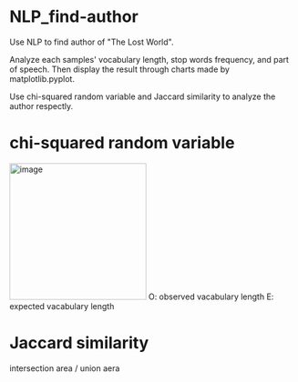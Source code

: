 # NLP_find-author

Use NLP to find author of "The Lost World".

Analyze each samples' vocabulary length, stop words frequency, and part of speech. Then display the result through charts made by matplotlib.pyplot.

Use chi-squared random variable and Jaccard similarity to analyze the author respectly.


# chi-squared random variable
<img width="240" alt="image" src="https://user-images.githubusercontent.com/99544954/179818748-99403a01-78fe-4f34-bba8-9c895c5b9b1e.png">
O: observed vacabulary length
E: expected vacabulary length

# Jaccard similarity

intersection area / union aera

